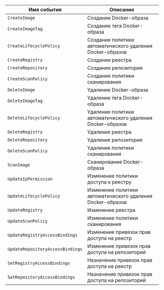 Имя события | Описание
--- | ---
`CreateImage` | Создание Docker-образа
`CreateImageTag` | Создание тега Docker-образа
`CreateLifecyclePolicy` | Создание политики автоматического удаления Docker-образов
`CreateRegistry` | Создание реестра
`CreateRepository` | Создание репозитория
`CreateScanPolicy` | Создание политики сканирования
`DeleteImage` | Удаление Docker-образа
`DeleteImageTag` | Удаление тега Docker-образа
`DeleteLifecyclePolicy` | Удаление политики автоматического удаления Docker-образов
`DeleteRegistry` | Удаление реестра
`DeleteRepository` | Удаление репозитория
`DeleteScanPolicy` | Удаление политики сканирования
`ScanImage` | Сканирование Docker-образа
`UpdateIpPermission` | Изменение политики доступа к реестру
`UpdateLifecyclePolicy` | Изменение политики автоматического удаления Docker-образов
`UpdateRegistry` | Изменение реестра
`UpdateScanPolicy` | Изменение политики сканирования
`UpdateRegistryAccessBindings` | Изменение привязок прав доступа на реестр  
`UpdateRepositoryAccessBindings` | Изменение привязок прав доступа на репозиторий
`SetRegistryAccessBindings`  | Назначение привязок прав доступа на реестр
`SetRepositoryAccessBindings` | Назначение привязок прав доступа на репозиторий